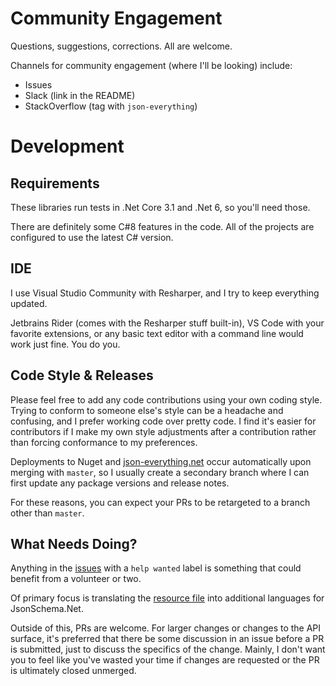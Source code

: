 # Community Engagement

Questions, suggestions, corrections.  All are welcome.

Channels for community engagement (where I'll be looking) include:

- Issues
- Slack (link in the README)
- StackOverflow (tag with `json-everything`)

# Development

## Requirements

These libraries run tests in .Net Core 3.1 and .Net 6, so you'll need those.

There are definitely some C#8 features in the code.  All of the projects are configured to use the latest C# version.

## IDE

I use Visual Studio Community with Resharper, and I try to keep everything updated.

Jetbrains Rider (comes with the Resharper stuff built-in), VS Code with your favorite extensions, or any basic text editor with a command line would work just fine.  You do you.

## Code Style & Releases

Please feel free to add any code contributions using your own coding style.  Trying to conform to someone else's style can be a headache and confusing, and I prefer working code over pretty code.  I find it's easier for contributors if I make my own style adjustments after a contribution rather than forcing conformance to my preferences.

Deployments to Nuget and [json-everything.net](https://json-everything.net) occur automatically upon merging with `master`, so I usually create a secondary branch where I can first update any package versions and release notes.

For these reasons, you can expect your PRs to be retargeted to a branch other than `master`.

## What Needs Doing?

Anything in the [issues](https://github.com/gregsdennis/json-everything/issues?q=is%3Aopen+is%3Aissue+label%3A%22help+wanted%22) with a `help wanted` label is something that could benefit from a volunteer or two.

Of primary focus is translating the [resource file](https://github.com/gregsdennis/json-everything/blob/master/JsonSchema/Localization/Resources.resx) into additional languages for JsonSchema.Net.

Outside of this, PRs are welcome.  For larger changes or changes to the API surface, it's preferred that there be some discussion in an issue before a PR is submitted, just to discuss the specifics of the change.  Mainly, I don't want you to feel like you've wasted your time if changes are requested or the PR is ultimately closed unmerged.
